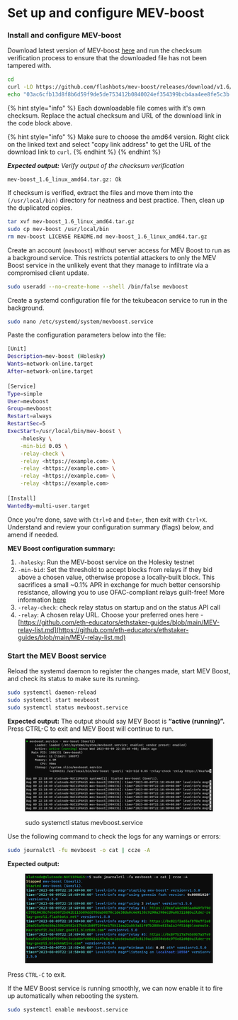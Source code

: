 # Set up and configure MEV-boost

### Install and configure MEV-boost

Download latest version of MEV-boost [here](https://github.com/flashbots/mev-boost/releases) and run the checksum verification process to ensure that the downloaded file has not been tampered with.

```bash
cd 
curl -LO https://github.com/flashbots/mev-boost/releases/download/v1.6/mev-boost_1.6_linux_amd64.tar.gz
echo "03ac6cfb13d8f8b6d59f9de5de753412b0840024ef354399bcb4aa4ee8fe5c3b mev-boost_1.6_linux_amd64.tar.gz" | sha256sum --check
```

{% hint style="info" %}
Each downloadable file comes with it's own checksum. Replace the actual checksum and URL of the download link in the code block above.

{% hint style="info" %}
Make sure to choose the amd64 version. Right click on the linked text and select "copy link address" to get the URL of the download link to `curl`.
{% endhint %}
{% endhint %}

_**Expected output:** Verify output of the checksum verification_

```
mev-boost_1.6_linux_amd64.tar.gz: Ok
```

If checksum is verified, extract the files and move them into the `(/usr/local/bin)` directory for neatness and best practice. Then, clean up the duplicated copies.

```bash
tar xvf mev-boost_1.6_linux_amd64.tar.gz
sudo cp mev-boost /usr/local/bin
rm mev-boost LICENSE README.md mev-boost_1.6_linux_amd64.tar.gz

```

Create an account (`mevboost`) without server access for MEV Boost to run as a background service. This restricts potential attackers to only the MEV Boost service in the unlikely event that they manage to infiltrate via a compromised client update.

```bash
sudo useradd --no-create-home --shell /bin/false mevboost
```

Create a systemd configuration file for the tekubeacon service to run in the background.

```bash
sudo nano /etc/systemd/system/mevboost.service
```

Paste the configuration parameters below into the file:

```bash
[Unit]
Description=mev-boost (Holesky)
Wants=network-online.target
After=network-online.target

[Service]
Type=simple
User=mevboost
Group=mevboost
Restart=always
RestartSec=5
ExecStart=/usr/local/bin/mev-boost \
    -holesky \
    -min-bid 0.05 \
    -relay-check \
    -relay <https://example.com> \
    -relay <https://example.com> \
    -relay <https://example.com> \
    -relay <https://example.com> 

[Install]
WantedBy=multi-user.target
```

Once you're done, save with `Ctrl+O` and `Enter`, then exit with `Ctrl+X`. Understand and review your configuration summary (flags) below, and amend if needed.

**MEV Boost configuration summary:**

1. `-holesky`: Run the MEV-boost service on the Holesky testnet
2. `-min-bid`: Set the threshold to accept blocks from relays if they bid above a chosen value, otherwise propose a locally-built block. This sacrifices a small \~0.1% APR in exchange for much better censorship resistance, allowing you to use OFAC-compliant relays guilt-free! More information [here](https://writings.flashbots.net/the-cost-of-resilience/)
3. `-relay-check`: check relay status on startup and on the status API call
4. `-relay`: A chosen relay URL. Choose your preferred ones here - [https://github.com/eth-educators/ethstaker-guides/blob/main/MEV-relay-list.md](https://github.com/eth-educators/ethstaker-guides/blob/main/MEV-relay-list.md)

### Start the MEV Boost service

Reload the systemd daemon to register the changes made, start MEV Boost, and check its status to make sure its running.

```bash
sudo systemctl daemon-reload
sudo systemctl start mevboost
sudo systemctl status mevboost.service
```

**Expected output:** The output should say MEV Boost is **“active (running)”.** Press CTRL-C to exit and MEV Boost will continue to run.

<figure><img src="../.gitbook/assets/image (62).png" alt=""><figcaption><p>sudo systemctl status mevboost.service</p></figcaption></figure>

Use the following command to check the logs for any warnings or errors:

```bash
sudo journalctl -fu mevboost -o cat | ccze -A
```

**Expected output:**

<figure><img src="../.gitbook/assets/image (61).png" alt=""><figcaption></figcaption></figure>

Press `CTRL-C` to exit.

If the MEV Boost service is running smoothly, we can now enable it to fire up automatically when rebooting the system.

```bash
sudo systemctl enable mevboost.service
```
